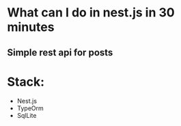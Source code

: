 # What can I do in nest.js in 30 minutes

## Simple rest api for posts

# Stack:

- Nest.js
- TypeOrm
- SqlLite
